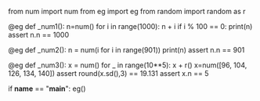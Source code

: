 from num import num
from eg import eg
from random import random as r

@eg
def _num1():
   n=num()
   for i in range(1000):
     n + i
     if i % 100 == 0: print(n)
   assert n.n == 1000

@eg
def _num2():
  n = num(i for i in range(901))
  print(n)
  assert n.n == 901

@eg
def _num3():
  x = num()
  for _ in range(10**5):
    x + r()
  x=num([96, 104, 126, 134, 140])
  assert round(x.sd(),3) == 19.131
  assert x.n == 5

if __name__ == "__main__": eg()
```

